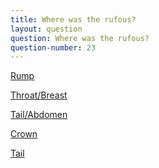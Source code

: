 ```yaml
---
title: Where was the rufous?
layout: question
question: Where was the rufous?
question-number: 23
---
```



<p><a href="question-25.html" class="btn btn-primary btn-large">Rump</a></p>
<p><a href="question-26.html" class="btn btn-primary btn-large">Throat/Breast</a></p>
<p><a href="question-27.html" class="btn btn-primary btn-large">Tail/Abdomen</a></p>
<p><a href="question-28.html" class="btn btn-primary btn-large">Crown</a></p>
<p><a href="../birds/rufous-tailed-flycatcher.html" class="btn btn-primary btn-large">Tail</a></p>
